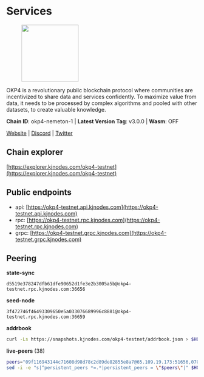 # Services

<figure><img src="https://raw.githubusercontent.com/kj89/testnet_manuals/main/pingpub/logos/okp4.png" width="150" alt=""><figcaption></figcaption></figure>

OKP4 is a revolutionary public blockchain protocol where communities are incentivized to  share data and services confidently. To maximize value from data, it needs to be processed  by complex algorithms and pooled with other datasets, to create valuable knowledge.

**Chain ID**: okp4-nemeton-1 | **Latest Version Tag**: v3.0.0 | **Wasm**: OFF

[Website](https://okp4.network) | [Discord](https://discord.gg/okp4) | [Twitter](https://twitter.com/OKP4_Protocol)


## Chain explorer
[https://explorer.kjnodes.com/okp4-testnet](https://explorer.kjnodes.com/okp4-testnet)

## Public endpoints

* api: [https://okp4-testnet.api.kjnodes.com](https://okp4-testnet.api.kjnodes.com)
* rpc: [https://okp4-testnet.rpc.kjnodes.com](https://okp4-testnet.rpc.kjnodes.com)
* grpc: [https://okp4-testnet.grpc.kjnodes.com](https://okp4-testnet.grpc.kjnodes.com)

## Peering

**state-sync**

```text
d5519e378247dfb61dfe90652d1fe3e2b3005a5b@okp4-testnet.rpc.kjnodes.com:36656
```

**seed-node**

```text
3f472746f46493309650e5a033076689996c8881@okp4-testnet.rpc.kjnodes.com:36659
```

**addrbook**
```bash
curl -Ls https://snapshots.kjnodes.com/okp4-testnet/addrbook.json > $HOME/.okp4d/config/addrbook.json
```

**live-peers** (38)
```bash
peers="09f116943144c71608d98d78c2d89de82855e8a7@65.109.19.173:51656,07023da2f1fd638d40e37d13741e8e3d5525b4f1@65.108.96.104:26656,2f6d5a319ebee0201dff4a0e3b7526d0863a4d32@65.109.85.225:6070,f17338ec41b1b68b07063984feb407d9038cf78b@65.108.142.47:26616,b5484e85a8802e0489234904d2b3a2d3c0c16e71@135.181.116.246:26106,e676fad27d970abede25b0469676b05ea83e5f04@144.168.47.230:36656,99a7a548357ca9b5d5e11e235f0fd7cbce9a38a4@178.128.85.30:36656,7dfc61d3ac9f6da7fa9f4893bc0ffa17ef8006e6@185.111.159.139:36656,95986e08f5baee420d3b72be67826e321663072b@65.109.85.221:6070,d5519e378247dfb61dfe90652d1fe3e2b3005a5b@65.109.68.190:36656,269d246537499d05698c183497c4263e899036a4@65.108.9.164:35656,99f6675049e22a0216af0e2447e7a4c5021874cd@142.132.132.200:28656,cc8bc81fea49a6a412992bb3e2c3f211d9e675c8@88.99.161.162:21656,8cdeb85dada114c959c36bb59ce258c65ae3a09c@88.198.242.163:36656,b7e01ffbe25214f24bb42f0e805d02940a7224df@194.163.172.115:17656,9a1e456bebf152b65c2087896779e259633ecbef@157.90.34.111:26656,b0b56d944cf1cc569a1e77e0923e075bad94d755@141.95.145.41:28656,034c2fbca12a8ced548d3225bcd21bdf1216a1b3@65.109.49.163:11203,5c2a752c9b1952dbed075c56c600c3a79b58c395@95.214.55.232:26996,24fbac02738005cfa9d8263d01dc7cc113d6b708@162.248.225.244:26656,30092d2717053f1c0813e8354c07c761c9c3ac5c@194.163.161.234:26656,9d1482bc31fb4578a5c7f7f65c4e0aaf2dfc2336@213.239.215.77:36656,cb6ae22e1e89d029c55f2cb400b0caa19cbe5523@147.182.146.132:26603,d1a0ff9bd7ea1ebd06bc7158f3523f5e557328be@163.172.131.169:26656,44c4ad482cf8f1d9e7e18968da78bd0349fe853e@5.78.54.193:26656,be9841ace1d71a4c7681918ee39f5e00d8e96a82@213.239.216.252:36656,473369a53bfa8a0ac4af5a191407b30bc82e83be@74.208.94.42:14656,74349a1cb9479b291866debe2042de8a2e88b850@65.108.233.109:17656,2bfd405e8f0f176428e2127f98b5ec53164ae1f0@142.132.149.118:26656,c7c9c41bb9fc578c5698a427691eae259a7c81b8@51.159.153.211:36656,8a7605d8ae4338de5b7a0d5c70244ce05e377630@85.10.200.221:26656,307fb25cd6998d0d5bd1d947571f6043c6bb4069@65.109.31.114:2280,d4305fcb7b20dc96481a6ae6ae84f281f3413a4e@65.109.37.58:13656,ba469aac96159dbb49844406423180618d267007@65.108.120.21:26113,854cc8b83a48ba4394c1940b57d0f42ec013e033@38.242.251.204:26656,ebc272824924ea1a27ea3183dd0b9ba713494f83@95.214.55.198:26996,fe8bd9375c43a7cc6ef27e62d56af341a62e67c9@95.217.202.49:30656,66a75c374c274733bfa3050277cdb43db3fcee56@147.182.229.52:26656"
sed -i -e "s|^persistent_peers *=.*|persistent_peers = \"$peers\"|" $HOME/.okp4d/config/config.toml
```

